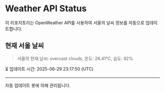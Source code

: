 
# Weather API Status

이 리포지토리는 OpenWeather API를 사용하여 서울의 날씨 정보를 자동으로 업데이트합니다.

## 현재 서울 날씨
> 서울의 현재 날씨: overcast clouds, 온도: 26.41°C, 습도: 92%

⏳ 업데이트 시간: 2025-06-29 23:17:50 (UTC)

---
자동 업데이트 봇에 의해 관리됩니다.
